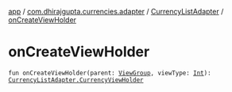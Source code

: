 [app](../../index.md) / [com.dhirajgupta.currencies.adapter](../index.md) / [CurrencyListAdapter](index.md) / [onCreateViewHolder](./on-create-view-holder.md)

# onCreateViewHolder

`fun onCreateViewHolder(parent: `[`ViewGroup`](https://developer.android.com/reference/android/view/ViewGroup.html)`, viewType: `[`Int`](https://kotlinlang.org/api/latest/jvm/stdlib/kotlin/-int/index.html)`): `[`CurrencyListAdapter.CurrencyViewHolder`](-currency-view-holder/index.md)